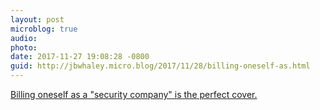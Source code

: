 ```yaml
---
layout: post
microblog: true
audio: 
photo: 
date: 2017-11-27 19:08:28 -0800
guid: http://jbwhaley.micro.blog/2017/11/28/billing-oneself-as.html
---
```

[Billing oneself as a "security company" is the perfect cover.](https://arstechnica.com/tech-policy/2017/11/security-firm-was-front-for-advanced-chinese-hacking-operation-feds-say/)
